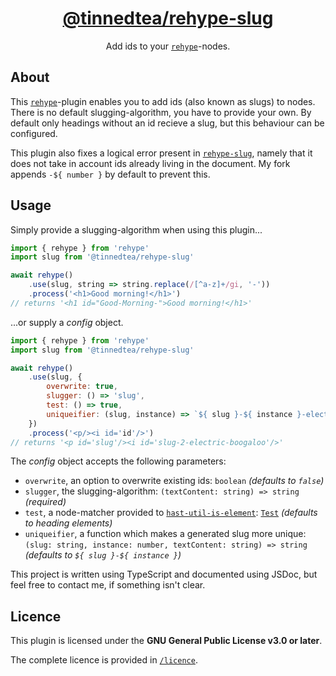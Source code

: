 <h1 align='center'>
  	<a href='https://npmjs.com/package/@tinnedtea/rehype-slug'>@tinnedtea/rehype-slug</a>
</h1>

<p align='center'>Add ids to your <a href='https://github.com/rehypejs/rehype'><code>rehype</code></a>-nodes.</p>

## About

This [`rehype`](https://github.com/rehypejs/rehype)-plugin enables you to add ids (also known as slugs) to nodes.
There is no default slugging-algorithm, you have to provide your own.
By default only headings without an id recieve a slug, but this behaviour can be configured.

This plugin also fixes a logical error present in [`rehype-slug`](https://github.com/rehypejs/rehype-slug), namely that it does not take in account ids already living in the document. My fork appends `-${ number }` by default to prevent this.

## Usage

Simply provide a slugging-algorithm when using this plugin...

```js
import { rehype } from 'rehype'
import slug from '@tinnedtea/rehype-slug'

await rehype()
	.use(slug, string => string.replace(/[^a-z]+/gi, '-'))
	.process('<h1>Good morning!</h1>')
// returns '<h1 id="Good-Morning-">Good morning!</h1>'
```

...or supply a *config* object.

```js
import { rehype } from 'rehype'
import slug from '@tinnedtea/rehype-slug'

await rehype()
	.use(slug, {
		overwrite: true,
		slugger: () => 'slug',
		test: () => true,
		uniqueifier: (slug, instance) => `${ slug }-${ instance }-electric-boogaloo`
	})
	.process('<p/><i id='id'/>')
// returns '<p id='slug'/><i id='slug-2-electric-boogaloo'/>'
```

The *config* object accepts the following parameters:
- `overwrite`, an option to overwrite existing ids: `boolean` *(defaults to `false`)*
- `slugger`, the slugging-algorithm: `(textContent: string) => string` *(required)*
- `test`, a node-matcher provided to [`hast-util-is-element`](https://github.com/syntax-tree/hast-util-is-element): [`Test`](https://github.com/syntax-tree/hast-util-is-element#function-testelement-index-parent) *(defaults to heading elements)*
- `uniqueifier`, a function which makes a generated slug more unique: `(slug: string, instance: number, textContent: string) => string` *(defaults to `${ slug }-${ instance }`)*

This project is written using TypeScript and documented using JSDoc, but feel free to contact me, if something isn't clear.

## Licence

This plugin is licensed under the **GNU General Public License v3.0 or later**.

The complete licence is provided in [`/licence`](/licence).
